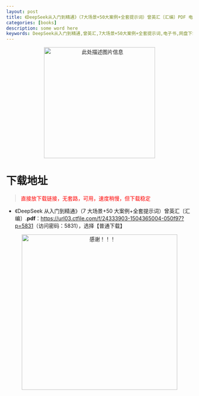 ```yaml
---
layout: post
title: 《DeepSeek从入门到精通》（7大场景+50大案例+全套提示词）曾英汇〔汇编〕PDF 电子书网盘下载
categories: [books]
description: some word here
keywords: DeepSeek从入门到精通,曾英汇,7大场景+50大案例+全套提示词,电子书,网盘下载
---
```


<div align="center"><img src="https://qweree.cn/wp-content/uploads/2025/05/dpcrmdjt-tuya.png" alt="此处描述图片信息" width="300px" height="auto"></div>

# 下载地址

> <p style="color:red" >直接放下载链接，无套路，可用，速度稍慢，但下载稳定</p>

- 《DeepSeek 从入门到精通》（7 大场景+50 大案例+全套提示词）曾英汇〔汇编〕.**pdf**：<https://url03.ctfile.com/f/24333903-1504365004-050f97?p=5831>（访问密码：5831），选择【普通下载】

<div align="center"><img src="https://pic.imgdb.cn/item/6707df6bd29ded1a8ce37031.gif" alt="感谢！！！" width="420px" height="auto"/></div>
